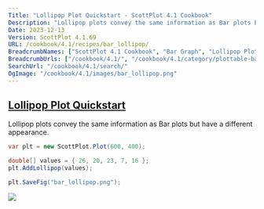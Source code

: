 ```yaml
---
Title: "Lollipop Plot Quickstart - ScottPlot 4.1 Cookbook"
Description: "Lollipop plots convey the same information as Bar plots but have a different appearance."
Date: 2023-12-13
Version: ScottPlot 4.1.69
URL: /cookbook/4.1/recipes/bar_lollipop/
BreadcrumbNames: ["ScottPlot 4.1 Cookbook", "Bar Graph", "Lollipop Plot Quickstart"]
BreadcrumbUrls: ["/cookbook/4.1/", "/cookbook/4.1/category/plottable-bar-graph", "/cookbook/4.1/recipes/bar_lollipop/"]
SearchUrl: "/cookbook/4.1/search/"
OgImage: "/cookbook/4.1/images/bar_lollipop.png"
---
```


<h2><a id='lollipop-plot-quickstart' href='/cookbook/4.1/recipes/bar_lollipop/'>Lollipop Plot Quickstart</a></h2>

Lollipop plots convey the same information as Bar plots but have a different appearance.

```cs
var plt = new ScottPlot.Plot(600, 400);

double[] values = { 26, 20, 23, 7, 16 };
plt.AddLollipop(values);

plt.SaveFig("bar_lollipop.png");
```

<img src='../../images/bar_lollipop.png' class='d-block mx-auto my-5' />



